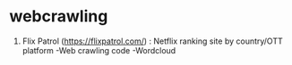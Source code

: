 # webcrawling

1) Flix Patrol (https://flixpatrol.com/) : Netflix ranking site by country/OTT platform
-Web crawling code
-Wordcloud 

